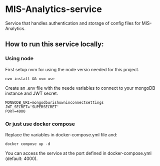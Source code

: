 # MIS-Analytics-service

Service that handles authentication and storage of config files for MIS-Analytics.

## How to run this service locally:

### Using node

First setup nvm for using the node versio needed for this project.

```
nvm install && nvm use
```

Create an .env file with the neede variables to connect to your mongoDB instance and JWT secret.

```
MONGODB_URI=mongodburishowninconnectsettings
JWT_SECRET='SUPERSECRET'
PORT=4000
```

### Or just use docker compose

Replace the variables in docker-compose.yml file and:

```
docker compose up -d
```

You can access the service at the port defined in docker-compose.yml (default: 4000).

